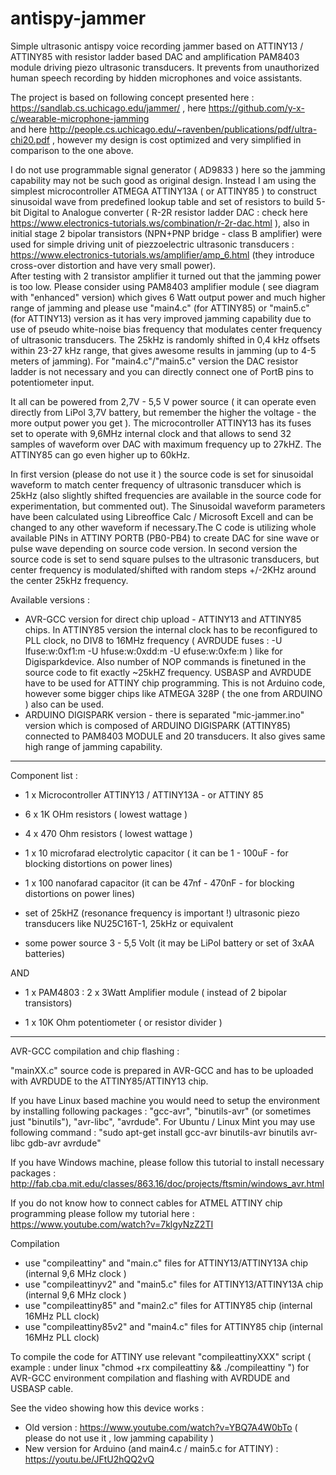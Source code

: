 # antispy-jammer
Simple ultrasonic antispy voice recording jammer based on ATTINY13 / ATTINY85 with resistor ladder based DAC and amplification PAM8403 module driving piezo ultrasonic transducers. It prevents from unauthorized human speech recording by hidden microphones and voice assistants.

The project is based on following concept presented here : https://sandlab.cs.uchicago.edu/jammer/  , 
here https://github.com/y-x-c/wearable-microphone-jamming  
and here  http://people.cs.uchicago.edu/~ravenben/publications/pdf/ultra-chi20.pdf , however my design is cost optimized and very simplified in comparison to the one above.

I do not use programmable signal generator ( AD9833 ) here so the jamming capability may not be such good as original design. 
Instead I am using the simplest microcontroller ATMEGA ATTINY13A ( or ATTINY85 ) to construct sinusoidal wave from predefined lookup table and 
set of resistors to build 5-bit Digital to Analogue converter ( R-2R resistor ladder DAC : check here https://www.electronics-tutorials.ws/combination/r-2r-dac.html ), also in initial stage 2 bipolar transistors (NPN+PNP bridge - class B amplifier) were used for simple driving unit of piezzoelectric ultrasonic transducers : https://www.electronics-tutorials.ws/amplifier/amp_6.html (they introduce cross-over distortion  and have very small power).  
After testing with 2 transistor amplifier it turned out that the jamming power is too low. Please consider using PAM8403 amplifier module ( see diagram with "enhanced" version) which gives 6 Watt output power and much higher range of jamming and please use "main4.c" (for ATTINY85) or "main5.c" (for ATTINY13) version as it has very improved jamming capability due to use of pseudo white-noise bias frequency that modulates center frequency of ultrasonic transducers. The 25kHz is randomly shifted in 0,4 kHz offsets within 23-27 kHz range, that gives awesome results in jamming (up to 4-5 meters of jamming). For "main4.c"/"main5.c" version the DAC resistor ladder is not necessary and you can directly connect one of PortB pins to potentiometer input.

It all can be powered from 2,7V - 5,5 V power source ( it can operate even directly from LiPol 3,7V battery, but remember the higher the voltage - the more output power you get ). The microcontroller ATTINY13 has its fuses set to operate with 9,6MHz internal clock and that allows to send 32 samples of waveform over DAC with maximum frequency up to 27kHZ. The ATTINY85 can go even higher up to 60kHz.

In first version (please do not use it ) the source code is set for sinusoidal waveform to match  center frequency of ultrasonic transducer which is 25kHz (also slightly shifted frequencies are available in the source code for experimentation, but commented out). The Sinusoidal waveform parameters have been calculated using Libreoffice Calc / Microsoft Excell and can be changed to any other waveform if necessary.The C code is utilizing whole available PINs in ATTINY PORTB (PB0-PB4) to create DAC for sine wave or pulse wave depending on source code version. 
In second version the source code is set to send square pulses to the ultrasonic transducers, but center frequency is modulated/shifted with random steps +/-2KHz around the center 25kHz frequency.

Available versions :
- AVR-GCC version for direct chip upload - ATTINY13 and ATTINY85 chips. 
In ATTINY85 version the internal clock has to be reconfigured to PLL clock, no DIV8 to 16MHz frequency ( AVRDUDE fuses : -U lfuse:w:0xf1:m -U hfuse:w:0xdd:m -U efuse:w:0xfe:m  ) like for Digisparkdevice.  Also number of NOP commands is finetuned in the source code to fit exactly ~25kHZ frequency. USBASP and AVRDUDE have to be used for ATTINY chip programming. This is not Arduino code, however some bigger chips like ATMEGA 328P ( the one from ARDUINO ) also can be used. 
- ARDUINO DIGISPARK version - there is separated "mic-jammer.ino" version which is composed of ARDUINO DIGISPARK (ATTINY85) connected to PAM8403 MODULE and 20 transducers. It also gives same high range of jamming capability.

-------------------------------------------------------------------------------------

Component list :

- 1 x Microcontroller ATTINY13 / ATTINY13A - or ATTINY 85  

- 6 x 1K OHm resistors ( lowest wattage )

- 4 x 470 Ohm resistors ( lowest wattage )

- 1 x 10 microfarad electrolytic capacitor ( it can be 1 - 100uF - for blocking distortions on power lines)

- 1 x 100 nanofarad capacitor (it can be 47nf - 470nF - for blocking distortions on power lines)

- set of 25kHZ (resonance frequency is important !)  ultrasonic piezo transducers like NU25C16T-1, 25kHz or equivalent

- some power source 3 - 5,5 Volt (it may be LiPol battery or set of 3xAA batteries)

AND 

- 1 x PAM4803 : 2 x 3Watt Amplifier module ( instead of 2 bipolar transistors) 

- 1 x 10K Ohm potentiometer ( or resistor divider )


-------------------------------------------------------------------------------------

AVR-GCC compilation and chip flashing :

"mainXX.c" source code is prepared in AVR-GCC and has to be uploaded with AVRDUDE to the ATTINY85/ATTINY13 chip.

If you have Linux based machine you would need to setup the environment by installing following packages : "gcc-avr", "binutils-avr" (or sometimes just "binutils"), "avr-libc", "avrdude". For Ubuntu / Linux Mint you may use following command : "sudo apt-get install gcc-avr binutils-avr binutils avr-libc gdb-avr avrdude"

If you have Windows machine, please follow this tutorial to install necessary packages : http://fab.cba.mit.edu/classes/863.16/doc/projects/ftsmin/windows_avr.html

If you do not know how to connect cables for ATMEL ATTINY chip programming please follow my tutorial here : https://www.youtube.com/watch?v=7klgyNzZ2TI


Compilation

- use "compileattiny" and "main.c" files for ATTINY13/ATTINY13A chip  (internal 9,6 MHz clock )
- use "compileattinyv2" and "main5.c" files for ATTINY13/ATTINY13A chip  (internal 9,6 MHz clock )
- use "compileattiny85" and "main2.c" files for ATTINY85 chip  (internal 16MHz PLL clock)
- use "compileattiny85v2" and "main4.c" files for ATTINY85 chip  (internal 16MHz PLL clock)


To compile the code for ATTINY use relevant "compileattinyXXX" script ( example : under linux "chmod +rx compileattiny && ./compileattiny ") for AVR-GCC environment compilation and flashing with AVRDUDE and USBASP cable.  

See the video showing how this device works :
- Old version : https://www.youtube.com/watch?v=YBQ7A4W0bTo   ( please do not use it , low jamming capability )
- New version for Arduino (and main4.c / main5.c for ATTINY) : https://youtu.be/JFtU2hQQ2vQ



